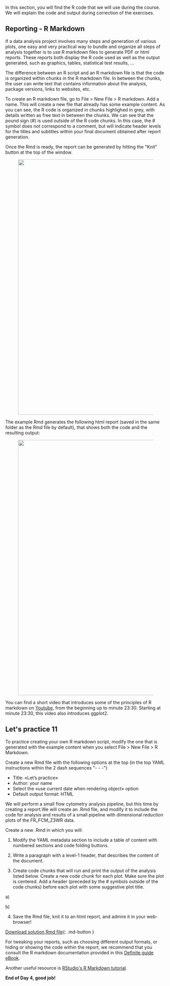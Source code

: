 
In this section, you will find the R code that we will use during the course. We will explain the code and output during correction of the exercises.

<!-- This is commented text -->

## Reporting - R Markdown

If a data analysis project involves many steps and generation of various plots, one easy and very practical way to bundle and organize all steps of analysis together is to use R markdown files to generate PDF or html reports. These reports both display the R code used as well as the output generated, such as graphics, tables, statistical test results, ...

The difference between an R script and an R markdown file is that the code is organized within chunks in the R markdown file. In between the chunks, the user can write text that contains information about the analysis, package versions, links to websites, etc.

To create an R markdown file, go to File > New File > R markdown. Add a name.
This will create a new file that already has some example content. As you can see, the R code is organized in chunks highlighed in grey, with details written as free text in between the chunks. 
We can see that the pound sign (#) is used outside of the R code chunks. In this case, the # symbol does not correspond to a comment, but will indicate header levels for the titles and subtitles within your final document obtained after report generation.

Once the Rmd is ready, the report can be generated by hitting the "Knit" button at the top of the window. 
<figure>
  <img src="../../assets/images/example_Rmd.png" width="800"/>
</figure>


The example Rmd generates the following html report (saved in the same folder as the Rmd file by default), that shows both the code and the resulting output:
<figure>
  <img src="../../assets/images/example_html.png" width="800"/>
</figure>


You can find a short video that introduces some of the principles of R markdown on [Youtube](https://www.youtube.com/watch?v=2YZSDGGoQzQ), from the beginning up to minute 23:30. Starting at minute 23:30, this video also introduces ggplot2.

## Let's practice 11

To practice creating your own R markdown script, modify the one that is generated with the example content when you select File > New File > R Markdown.

Create a new Rmd file with the following options at the top (in the top YAML instructions within the 2 dash sequences "- - -")

* Title: «Let’s practice»
* Author: your name
* Select the «use current date when rendering object» option
* Default output format: HTML

We will perform a small flow cytometry analysis pipeline, but this time by creating a report.We will create an .Rmd file, and modify it to include the code for analysis and results of a small pipeline with dimensional reduction plots of the FR_FCM_Z3WR data.

Create a new .Rmd in which you will:

1) Modify the YAML metadata section to include a table of content with numbered sections and code folding buttons.

2) Write a paragraph with a level-1 header, that describes the content of the document.

3) Create code chunks that will run and print the output of the analysis listed below. Create a new code chunk for each plot. Make sure the plot is centered. Add a header (preceded by the # symbols outside of the code chunks) before each plot with some suggestive plot title.

  a)
  
  b)
  

4) Save the Rmd file, knit it to an html report, and admire it in your web-browser!

[Download solution Rmd file](../../assets/scripts/R_practice11_solution.Rmd){: .md-button }

For tweaking your reports, such as choosing different output formats, or hiding or showing the code within the report, we recommend that you consult the R markdown documentation provided in this [Definite guide eBook](https://bookdown.org/yihui/rmarkdown/).

Another useful resource is [RStudio's R Markdown tutorial](https://rmarkdown.rstudio.com/lesson-1.html). 


**End of Day 4, good job!**

